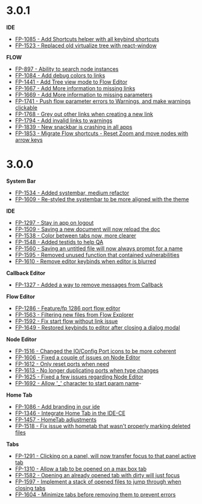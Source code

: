 # 3.0.1

**IDE**

- [FP-1085 - Add Shortcuts helper with all keybind shortcuts](https://movai.atlassian.net/browse/FP-1085)
- [FP-1523 - Replaced old virtualize tree with react-window](https://movai.atlassian.net/browse/FP-1523)

**FLOW**

- [FP-897 - Ability to search node instances](https://movai.atlassian.net/browse/FP-897)
- [FP-1084 - Add debug colors to links](https://movai.atlassian.net/browse/FP-1084)
- [FP-1441 - Add Tree view mode to Flow Editor](https://movai.atlassian.net/browse/FP-1441)
- [FP-1667 - Add More information to missing links](https://movai.atlassian.net/browse/FP-1667)
- [FP-1669 - Add More information to missing parameters](https://movai.atlassian.net/browse/FP-1669)
- [FP-1741 - Push flow parameter errors to Warnings, and make warnings clickable](https://movai.atlassian.net/browse/FP-1741)
- [FP-1768 - Grey out other links when creating a new link](https://movai.atlassian.net/browse/FP-1768)
- [FP-1794 - Add invalid links to warnings](https://movai.atlassian.net/browse/FP-1794)
- [FP-1839 - New snackbar is crashing in all apps](https://movai.atlassian.net/browse/FP-1839)
- [FP-1853 - Migrate Flow shortcuts - Reset Zoom and move nodes with arrow keys](https://movai.atlassian.net/browse/FP-1853)

# 3.0.0

**System Bar**

- [FP-1534 - Added systembar, medium refactor](https://movai.atlassian.net/browse/FP-1534)
- [FP-1609 - Re-styled the systembar to be more aligned with the theme](https://movai.atlassian.net/browse/FP-1609)

**IDE**

- [FP-1297 - Stay in app on logout](https://movai.atlassian.net/browse/FP-1297)
- [FP-1509 - Saving a new document will now reload the doc](https://movai.atlassian.net/browse/FP-1509)
- [FP-1538 - Color between tabs now, more clearer](https://movai.atlassian.net/browse/FP-1538)
- [FP-1548 - Added testids to help QA](https://movai.atlassian.net/browse/FP-1548)
- [FP-1560 - Saving an untitled file will now always prompt for a name](https://movai.atlassian.net/browse/FP-1560)
- [FP-1595 - Removed unused function that contained vulnerabilities](https://movai.atlassian.net/browse/FP-1595)
- [FP-1610 - Remove editor keybinds when editor is blurred](https://movai.atlassian.net/browse/FP-1610)

**Callback Editor**

- [FP-1327 - Added a way to remove messages from Callback](https://movai.atlassian.net/browse/FP-1327)

**Flow Editor**

- [FP-1286 - Feature/fp 1286 port flow editor](https://movai.atlassian.net/browse/FP-1286)
- [FP-1563 - Filtering new files from Flow Explorer](https://movai.atlassian.net/browse/FP-1563)
- [FP-1592 - Fix start flow without link issue](https://movai.atlassian.net/browse/FP-1592)
- [FP-1649 - Restored keybinds to editor after closing a dialog modal](https://movai.atlassian.net/browse/FP-1649)

**Node Editor**

- [FP-1516 - Changed the IO/Config Port icons to be more coherent](https://movai.atlassian.net/browse/FP-1516)
- [FP-1606 - Fixed a couple of issues on Node Editor](https://movai.atlassian.net/browse/FP-1606)
- [FP-1612 - Only reset ports when need](https://movai.atlassian.net/browse/FP-1612)
- [FP-1613 - No longer duplicating ports when type changes](https://movai.atlassian.net/browse/FP-1613)
- [FP-1625 - Fixed a few issues regarding Node Editor](https://movai.atlassian.net/browse/FP-1625)
- [FP-1692 - Allow '\_' character to start param name](https://movai.atlassian.net/browse/FP-1692)-

**Home Tab**

- [FP-1086 - Add branding in our ide](https://movai.atlassian.net/browse/FP-1086)
- [FP-1346 - Integrate Home Tab in the IDE-CE](https://movai.atlassian.net/browse/FP-1346)
- [FP-1457 - HomeTab adjustments](https://movai.atlassian.net/browse/FP-1457)
- [FP-1518 - Fix issue with hometab that wasn't properly marking deleted files](https://movai.atlassian.net/browse/FP-1518)

**Tabs**

- [FP-1291 - Clicking on a panel, will now transfer focus to that panel active tab](https://movai.atlassian.net/browse/FP-1291)
- [FP-1310 - Allow a tab to be opened on a max box tab](https://movai.atlassian.net/browse/FP-1310)
- [FP-1582 - Opening an already opened tab with dirty will just focus](https://movai.atlassian.net/browse/FP-1582)
- [FP-1597 - Implement a stack of opened files to jump through when closing tabs](https://movai.atlassian.net/browse/FP-1597)
- [FP-1604 - Minimize tabs before removing them to prevent errors](https://movai.atlassian.net/browse/FP-1604)
